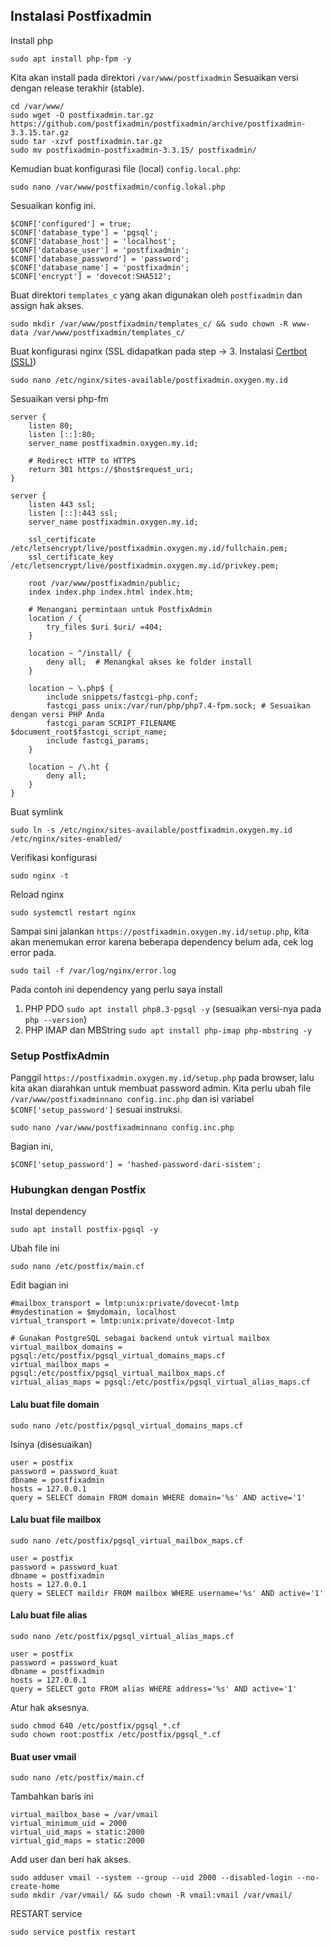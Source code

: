 ## Instalasi Postfixadmin

Install php
```
sudo apt install php-fpm -y
```

Kita akan install pada direktori `/var/www/postfixadmin`
Sesuaikan versi dengan release terakhir (stable).

```
cd /var/www/
sudo wget -O postfixadmin.tar.gz https://github.com/postfixadmin/postfixadmin/archive/postfixadmin-3.3.15.tar.gz
sudo tar -xzvf postfixadmin.tar.gz
sudo mv postfixadmin-postfixadmin-3.3.15/ postfixadmin/
```

Kemudian buat konfigurasi file (local) `config.local.php`:
```
sudo nano /var/www/postfixadmin/config.lokal.php
```

Sesuaikan konfig ini.
```
$CONF['configured'] = true;
$CONF['database_type'] = 'pgsql';
$CONF['database_host'] = 'localhost';
$CONF['database_user'] = 'postfixadmin';
$CONF['database_password'] = 'password';
$CONF['database_name'] = 'postfixadmin';
$CONF['encrypt'] = 'dovecot:SHA512';
```

Buat direktori `templates_c` yang akan digunakan oleh `postfixadmin` dan assign hak akses.
```
sudo mkdir /var/www/postfixadmin/templates_c/ && sudo chown -R www-data /var/www/postfixadmin/templates_c/
```

Buat konfigurasi nginx (SSL didapatkan pada step -> 3. Instalasi [Certbot (SSL)](03-certbot.md))
```
sudo nano /etc/nginx/sites-available/postfixadmin.oxygen.my.id
```
Sesuaikan versi php-fm
```
server {
    listen 80;
    listen [::]:80;
    server_name postfixadmin.oxygen.my.id;

    # Redirect HTTP to HTTPS
    return 301 https://$host$request_uri;
}

server {
    listen 443 ssl;
    listen [::]:443 ssl;
    server_name postfixadmin.oxygen.my.id;

    ssl_certificate /etc/letsencrypt/live/postfixadmin.oxygen.my.id/fullchain.pem;
    ssl_certificate_key /etc/letsencrypt/live/postfixadmin.oxygen.my.id/privkey.pem;

    root /var/www/postfixadmin/public;
    index index.php index.html index.htm;

    # Menangani permintaan untuk PostfixAdmin
    location / {
        try_files $uri $uri/ =404;
    }

    location ~ ^/install/ {
        deny all;  # Menangkal akses ke folder install
    }

    location ~ \.php$ {
        include snippets/fastcgi-php.conf;
        fastcgi_pass unix:/var/run/php/php7.4-fpm.sock; # Sesuaikan dengan versi PHP Anda
        fastcgi_param SCRIPT_FILENAME $document_root$fastcgi_script_name;
        include fastcgi_params;
    }

    location ~ /\.ht {
        deny all;
    }
}

```

Buat symlink
```
sudo ln -s /etc/nginx/sites-available/postfixadmin.oxygen.my.id /etc/nginx/sites-enabled/
```

Verifikasi konfigurasi
```
sudo nginx -t
```

Reload nginx
```
sudo systemctl restart nginx
```

Sampai sini jalankan `https://postfixadmin.oxygen.my.id/setup.php`, kita akan menemukan error karena beberapa dependency belum ada, cek log error pada.
```
sudo tail -f /var/log/nginx/error.log
``` 

Pada contoh ini dependency yang perlu saya install
1. PHP PDO `sudo apt install php8.3-pgsql -y` (sesuaikan versi-nya pada `php --version`)
2. PHP IMAP dan MBString `sudo apt install php-imap php-mbstring -y`

### Setup PostfixAdmin
Panggil `https://postfixadmin.oxygen.my.id/setup.php` pada browser, lalu kita akan diarahkan untuk membuat password admin.
Kita perlu ubah file `/var/www/postfixadminnano config.inc.php` dan isi variabel `$CONF['setup_password']` sesuai instruksi.

```
sudo nano /var/www/postfixadminnano config.inc.php
```

Bagian ini,
```
$CONF['setup_password'] = 'hashed-password-dari-sistem';
```

### Hubungkan dengan Postfix
Instal dependency
```
sudo apt install postfix-pgsql -y
```
Ubah file ini 
```
sudo nano /etc/postfix/main.cf
```
Edit bagian ini
```
#mailbox_transport = lmtp:unix:private/dovecot-lmtp
#mydestination = $mydomain, localhost
virtual_transport = lmtp:unix:private/dovecot-lmtp

# Gunakan PostgreSQL sebagai backend untuk virtual mailbox
virtual_mailbox_domains = pgsql:/etc/postfix/pgsql_virtual_domains_maps.cf
virtual_mailbox_maps = pgsql:/etc/postfix/pgsql_virtual_mailbox_maps.cf
virtual_alias_maps = pgsql:/etc/postfix/pgsql_virtual_alias_maps.cf
```

#### Lalu buat file domain
```
sudo nano /etc/postfix/pgsql_virtual_domains_maps.cf
```
Isinya (disesuaikan)
```
user = postfix
password = password_kuat
dbname = postfixadmin
hosts = 127.0.0.1
query = SELECT domain FROM domain WHERE domain='%s' AND active='1'
```
#### Lalu buat file mailbox
```
sudo nano /etc/postfix/pgsql_virtual_mailbox_maps.cf
```
```
user = postfix
password = password_kuat
dbname = postfixadmin
hosts = 127.0.0.1
query = SELECT maildir FROM mailbox WHERE username='%s' AND active='1'
```
#### Lalu buat file alias
```
sudo nano /etc/postfix/pgsql_virtual_alias_maps.cf
```
```
user = postfix
password = password_kuat
dbname = postfixadmin
hosts = 127.0.0.1
query = SELECT goto FROM alias WHERE address='%s' AND active='1'
```

Atur hak aksesnya.
```
sudo chmod 640 /etc/postfix/pgsql_*.cf
sudo chown root:postfix /etc/postfix/pgsql_*.cf
```

#### Buat user vmail 
```
sudo nano /etc/postfix/main.cf
```
Tambahkan baris ini
```
virtual_mailbox_base = /var/vmail
virtual_minimum_uid = 2000
virtual_uid_maps = static:2000
virtual_gid_maps = static:2000
```
Add user dan beri hak akses.
```
sudo adduser vmail --system --group --uid 2000 --disabled-login --no-create-home
sudo mkdir /var/vmail/ && sudo chown -R vmail:vmail /var/vmail/
```

RESTART service 
```
sudo service postfix restart
```